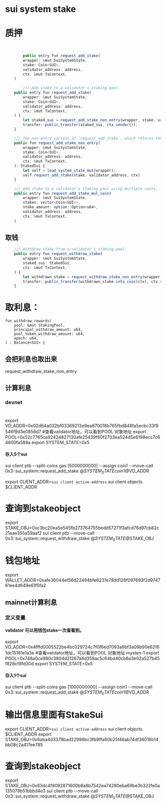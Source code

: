 # sui system stake
# 质押
```ts	

	
	    public entry fun request_add_stake(
        wrapper: &mut SuiSystemState,
        stake: Coin<SUI>,
        validator_address: address,
        ctx: &mut TxContext,
    ) 
	
	    /// Add stake to a validator's staking pool.
    public entry fun request_add_stake(
        wrapper: &mut SuiSystemState,
        stake: Coin<SUI>,
        validator_address: address,
        ctx: &mut TxContext,
    ) {
        let staked_sui = request_add_stake_non_entry(wrapper, stake, validator_address, ctx);
        transfer::public_transfer(staked_sui, ctx.sender());
    }

    /// The non-entry version of `request_add_stake`, which returns the staked SUI instead of transferring it to the sender.
    public fun request_add_stake_non_entry(
        wrapper: &mut SuiSystemState,
        stake: Coin<SUI>,
        validator_address: address,
        ctx: &mut TxContext,
    ): StakedSui {
        let self = load_system_state_mut(wrapper);
        self.request_add_stake(stake, validator_address, ctx)
    }

    /// Add stake to a validator's staking pool using multiple coins.
    public entry fun request_add_stake_mul_coin(
        wrapper: &mut SuiSystemState,
        stakes: vector<Coin<SUI>>,
        stake_amount: option::Option<u64>,
        validator_address: address,
        ctx: &mut TxContext,
    )
```

## 取钱
```ts
    /// Withdraw stake from a validator's staking pool.
    public entry fun request_withdraw_stake(
        wrapper: &mut SuiSystemState,
        staked_sui: StakedSui,
        ctx: &mut TxContext,
    ) {
        let withdrawn_stake = request_withdraw_stake_non_entry(wrapper, staked_sui, ctx);
        transfer::public_transfer(withdrawn_stake.into_coin(ctx), ctx.sender());
    }


```

# 取利息：
    fun withdraw_rewards(
        pool: &mut StakingPool,
        principal_withdraw_amount: u64,
        pool_token_withdraw_amount: u64,
        epoch: u64,
    ) : Balance<SUI> {


## 会把利息也取出来
request_withdraw_stake_non_entry 


## 计算利息

### devnet
#
export VD_ADDR=0x02d64a032bf03369213e9ea870018b765fbd848fa5ecbc33f9546f9d3e0858d7
#查看validator地址，可以看到POOL 对象地址
export POOL=0x52c7765ca92424827130afe25439f60f2703ea524d5e6198ecc7c64800fa588a
export SYSTEM_STATE=0x5


#### 存入5个sui  
 sui client ptb --split-coins gas [5000000000] --assign coin1 --move-call 0x3::sui_system::request_add_stake  @$SYSTEM_STATE coin1 @$VD_ADDR
 
 export CLIENT_ADDR=`sui client active-address`
 sui client objects $CLIENT_ADDR
 
 # 查询到stakeobject
 export STAKE_OBJ=0xc3bc20ea5e545fb273764755bedd57271f3afcd76d97cb82c21eae355a59aaf2
 sui client ptb --move-call 0x3::sui_system::request_withdraw_stake @$SYSTEM_STATE @$STAKE_OBJ

# 钱包地址
export WALLET_ADDR=0xafe36044ef56d22494bfe6231e78dd128f097693f2d974761ee4d649e61f5fa2

## mainnet计算利息

### 定义变量
#### validator 可以用钱包stake一次查看到。

export VD_ADDR=0x4fffd0005522be4bc029724c7f0f6ed7093a6bf3a09b90e62f61dc15181e1a3e
#查看validator地址，可以看到POOL 对象地址  mysten-1
export POOL=0x748a0ce980c3804d21267a4d359ac5c64bd40cb6a3e02a527b45f828cf8fd30d
export SYSTEM_STATE=0x5


#### 存入1个sui  
 sui client ptb --split-coins gas [1000000000] --assign coin1 --move-call \
 0x3::sui_system::request_add_stake  @$SYSTEM_STATE coin1 @$VD_ADDR
 # 输出信息里面有StakeSui
 
 export CLIENT_ADDR=`sui client active-address`
 sui client objects $CLIENT_ADDR
 export STAKE_OBJ=0x6aba4d3378bad22996bc3fb9ffa60b25f46ab74df36018b14bb08c2a417ee785
  
 # 查询到stakeobject
 export STAKE_OBJ=0x63dc4f8092871600b8a8b7542ea74280eba69be3b322fe0a135079b51bbbd4e3
 sui client ptb --move-call 0x3::sui_system::request_withdraw_stake @$SYSTEM_STATE @$STAKE_OBJ